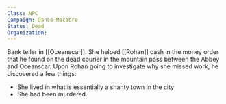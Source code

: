 ```yaml
---
Class: NPC
Campaign: Danse Macabre
Status: Dead
Organization:
---
```

Bank teller in [[Oceanscar]]. She helped [[Rohan]] cash in the money order that he found on the dead courier in the mountain pass between the Abbey and Oceanscar. Upon Rohan going to investigate why she missed work, he discovered a few things:

- She lived in what is essentially a shanty town in the city
- She had been murdered